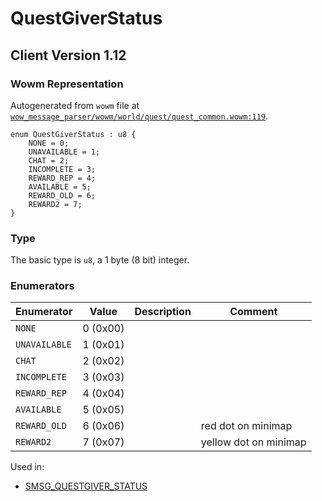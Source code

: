 # QuestGiverStatus

## Client Version 1.12

### Wowm Representation

Autogenerated from `wowm` file at [`wow_message_parser/wowm/world/quest/quest_common.wowm:119`](https://github.com/gtker/wow_messages/tree/main/wow_message_parser/wowm/world/quest/quest_common.wowm#L119).

```rust,ignore
enum QuestGiverStatus : u8 {
    NONE = 0;
    UNAVAILABLE = 1;
    CHAT = 2;
    INCOMPLETE = 3;
    REWARD_REP = 4;
    AVAILABLE = 5;
    REWARD_OLD = 6;
    REWARD2 = 7;
}
```
### Type
The basic type is `u8`, a 1 byte (8 bit) integer.
### Enumerators
| Enumerator | Value  | Description | Comment |
| --------- | -------- | ----------- | ------- |
| `NONE` | 0 (0x00) |  |  |
| `UNAVAILABLE` | 1 (0x01) |  |  |
| `CHAT` | 2 (0x02) |  |  |
| `INCOMPLETE` | 3 (0x03) |  |  |
| `REWARD_REP` | 4 (0x04) |  |  |
| `AVAILABLE` | 5 (0x05) |  |  |
| `REWARD_OLD` | 6 (0x06) |  | red dot on minimap |
| `REWARD2` | 7 (0x07) |  | yellow dot on minimap |

Used in:
* [SMSG_QUESTGIVER_STATUS](smsg_questgiver_status.md)

